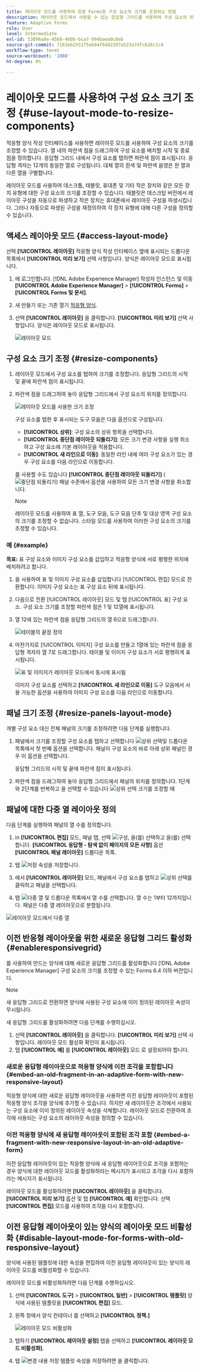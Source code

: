 ```yaml
---
title: 레이아웃 모드를 사용하여 응용 Forms용 구성 요소의 크기를 조정하는 방법
description: 레이아웃 모드에서 사용할 수 있는 응답형 그리드를 사용하여 구성 요소의 위치를 정의합니다. 레이아웃 모드에 액세스, 구성 요소 크기 조정, 패널 크기 조정, 패널에 대한 다중 열 레이아웃 정의, 이전 응답형 레이아웃에 대한 새로운 응답형 그리드 활성화 및 이전 응답형 레이아웃으로 양식의 레이아웃 모드 비활성화 방법을 알아봅니다.
feature: Adaptive Forms
role: User
level: Intermediate
exl-id: 53896a8e-4568-460b-bca7-994baea0c8eb
source-git-commit: 7163eb2551f5e644f6d42287a523a7dfc626c1c4
workflow-type: tm+mt
source-wordcount: '1080'
ht-degree: 0%

---
```


# 레이아웃 모드를 사용하여 구성 요소 크기 조정 {#use-layout-mode-to-resize-components}

적응형 양식 작성 인터페이스를 사용하면 레이아웃 모드를 사용하여 구성 요소의 크기를 조정할 수 있습니다. 열 내의 파란색 점을 드래그하여 구성 요소를 배치할 시작 및 종료 점을 정의합니다. 응답형 그리드 내에서 구성 요소를 탭하면 파란색 점이 표시됩니다. 응답형 격자는 12개의 동일한 열로 구성됩니다. 대체 열의 흰색 및 파란색 음영은 한 열과 다른 열을 구별합니다.

레이아웃 모드를 사용하여 데스크톱, 태블릿, 휴대폰 및 기타 작은 장치와 같은 모든 장치 유형에 대한 구성 요소의 크기를 조정할 수 있습니다. 태블릿은 데스크탑 버전에서 레이아웃 구성을 자동으로 파생하고 작은 장치는 휴대폰에서 레이아웃 구성을 파생시킵니다. 그러나 자동으로 파생된 구성을 재정의하여 각 장치 유형에 대해 다른 구성을 정의할 수 있습니다.

## 액세스 레이아웃 모드 {#access-layout-mode}

선택 **[!UICONTROL 레이아웃]** 적응형 양식 작성 인터페이스 옆에 표시되는 드롭다운 목록에서 **[!UICONTROL 미리 보기]** 선택 사항입니다. 양식은 레이아웃 모드로 표시됩니다.

1. 에 로그인합니다. [!DNL Adobe Experience Manager] 작성자 인스턴스 및 이동 **[!UICONTROL Adobe Experience Manager]** > **[!UICONTROL Forms]** > **[!UICONTROL Forms 및 문서]**.
1. 새 만들기 또는 기존 열기 [적응형 양식](creating-adaptive-form.md).
1. 선택 **[!UICONTROL 레이아웃]** 을 클릭합니다. **[!UICONTROL 미리 보기]** 선택 사항입니다. 양식은 레이아웃 모드로 표시됩니다.

   ![레이아웃 모드](assets/layout_mode_ic_new.png)

## 구성 요소 크기 조정 {#resize-components}

1. 레이아웃 모드에서 구성 요소를 탭하여 크기를 조정합니다. 응답형 그리드의 시작 및 끝에 파란색 점이 표시됩니다.
1. 파란색 점을 드래그하여 놓아 응답형 그리드에서 구성 요소의 위치를 정의합니다.

   ![레이아웃 모드를 사용한 크기 조정](assets/layout_mode_resize_new_updated1.png)

   구성 요소를 탭한 후 표시되는 도구 모음은 다음 옵션으로 구성됩니다.

   * **[!UICONTROL 상위]**: 구성 요소의 상위 항목을 선택합니다.
   * **[!UICONTROL 중단점 레이아웃 되돌리기]**: 모든 크기 변경 사항을 실행 취소하고 구성 요소에 기본 레이아웃을 적용합니다.
   * **[!UICONTROL 새 라인으로 이동]**: 동일한 라인 내에 여러 구성 요소가 있는 경우 구성 요소를 다음 라인으로 이동합니다.

   를 사용할 수도 있습니다 **[!UICONTROL 중단점 레이아웃 되돌리기]** ( ![중단점 되돌리기](assets/reverttopreviouslypublishedversion.png)) 패널 수준에서 옵션을 사용하여 모든 크기 변경 사항을 취소합니다.

   >[!NOTE]
   >
   >레이아웃 모드를 사용하여 표 열, 도구 모음, 도구 모음 단추 및 대상 영역 구성 요소의 크기를 조정할 수 없습니다. 스타일 모드를 사용하여 이러한 구성 요소의 크기를 조정할 수 있습니다.

### 예 {#example}

**목표:** 표 구성 요소와 이미지 구성 요소를 삽입하고 적응형 양식에 서로 평행한 위치에 배치하려고 합니다.

1. 을 사용하여 표 및 이미지 구성 요소를 삽입합니다 [!UICONTROL 편집] 모드로 전환합니다. 이미지 구성 요소는 표 구성 요소 뒤에 표시됩니다.
1. 다음으로 전환 [!UICONTROL 레이아웃] 모드 및 탭 [!UICONTROL 표] 구성 요소. 구성 요소 크기를 조정할 파란색 점은 1 및 12열에 표시됩니다.
1. 열 12에 있는 파란색 점을 응답형 그리드의 열 6으로 드래그합니다.

   ![테이블의 끝점 정의](assets/layout_mode_end_point_table_new.png)

1. 마찬가지로 [!UICONTROL 이미지] 구성 요소를 만들고 1열에 있는 파란색 점을 응답형 격자의 열 7로 드래그합니다. 테이블 및 이미지 구성 요소가 서로 평행하게 표시됩니다.

   ![표 및 이미지가 레이아웃 모드에서 동시에 표시됨](assets/table_image_parallel_new.png)

   이미지 구성 요소를 선택하고 **[!UICONTROL 새 라인으로 이동]** 도구 모음에서 사용 가능한 옵션을 사용하여 이미지 구성 요소를 다음 라인으로 이동합니다.

## 패널 크기 조정 {#resize-panels-layout-mode}

개별 구성 요소 대신 전체 패널의 크기를 조정하려면 다음 단계를 실행합니다.

1. 패널에서 크기를 조정할 구성 요소를 탭하고 선택합니다 ![상위 선택](assets/select_parent_icon.svg)및 드롭다운 목록에서 첫 번째 옵션을 선택합니다. 패널이 구성 요소의 바로 아래 상위 패널인 경우 이 옵션을 선택합니다.

   응답형 그리드의 시작 및 끝에 파란색 점이 표시됩니다.

1. 파란색 점을 드래그하여 놓아 응답형 그리드에서 패널의 위치를 정의합니다.
1단계와 2단계를 반복하고 을 선택할 수 있습니다 ![상위 선택](assets/float_to_new_line_icon.svg) 크기를 조정할 때

## 패널에 대한 다중 열 레이아웃 정의

다음 단계를 실행하여 패널의 열 수를 정의합니다.

1. in **[!UICONTROL 편집]** 모드, 패널 탭, 선택 ![구성](assets/configure-icon.svg), 을(를) 선택하고 을(를) 선택합니다. **[!UICONTROL 응답형 - 탐색 없이 페이지의 모든 사항]** 옵션 **[!UICONTROL 패널 레이아웃]** 드롭다운 목록.

1. 탭 ![저장](assets/save_icon.svg) 속성을 저장합니다.

1. 에서 **[!UICONTROL 레이아웃]** 모드, 패널에서 구성 요소를 탭하고 ![상위 선택](assets/select_parent_icon.svg)를 클릭하고 패널을 선택합니다.

1. 탭 ![다중 열](assets/multi-column.svg) 및 드롭다운 목록에서 열 수를 선택합니다. 열 수는 1부터 12까지입니다. 패널은 다중 열 레이아웃으로 분할됩니다.

![레이아웃 모드에서 다중 열](assets/multi-column-layout.png)

## 이전 반응형 레이아웃을 위한 새로운 응답형 그리드 활성화 {#enableresponsivegrid}

를 사용하여 만드는 양식에 대해 새로운 응답형 그리드를 활성화합니다 [!DNL Adobe Experience Manager] 구성 요소의 크기를 조정할 수 있는 Forms 6.4 이하 버전입니다.

>[!NOTE]
>
>새 응답형 그리드로 전환하면 양식에 사용된 구성 요소에 이미 정의된 레이아웃 속성이 무시됩니다.

새 응답형 그리드를 활성화하려면 다음 단계를 수행하십시오.

1. 선택 **[!UICONTROL 레이아웃]** 을 클릭합니다. **[!UICONTROL 미리 보기]** 선택 사항입니다. 레이아웃 모드 활성화 확인이 표시됩니다.
1. 탭 **[!UICONTROL 예]** 를 **[!UICONTROL 레이아웃]** 모드 로 설정되어야 합니다.

### 새로운 응답형 레이아웃으로 적응형 양식에 이전 조각을 포함합니다 {#embed-an-old-fragment-in-an-adaptive-form-with-new-responsive-layout}

적응형 양식에 대한 새로운 응답형 레이아웃을 사용하면 이전 응답형 레이아웃이 포함된 적응형 양식 조각을 양식에 추가할 수 있습니다. 하지만 새 레이아웃은 조각에서 사용되는 구성 요소에 이미 정의된 레이아웃 속성을 삭제합니다. 레이아웃 모드로 전환하여 조각에 사용되는 구성 요소의 레이아웃 속성을 정의할 수 있습니다.

### 이전 적응형 양식에 새 응답형 레이아웃이 포함된 조각 포함 {#embed-a-fragment-with-new-responsive-layout-in-an-old-adaptive-form}

이전 응답형 레이아웃이 있는 적응형 양식에 새 응답형 레이아웃으로 조각을 포함하는 경우 양식에 대한 레이아웃 모드를 활성화하라는 메시지가 표시되고 조각을 다시 포함하라는 메시지가 표시됩니다.

레이아웃 모드를 활성화하려면 **[!UICONTROL 레이아웃]** 을 클릭합니다. **[!UICONTROL 미리 보기]** 옵션 및 탭 **[!UICONTROL 예]** 확인합니다. 선택 **[!UICONTROL 편집]** 모드를 사용하여 조각을 다시 포함합니다.

## 이전 응답형 레이아웃이 있는 양식의 레이아웃 모드 비활성화 {#disable-layout-mode-for-forms-with-old-responsive-layout}

양식에 사용된 템플릿에 대한 속성을 편집하여 이전 응답형 레이아웃이 있는 양식의 레이아웃 모드를 비활성화할 수 있습니다.

레이아웃 모드를 비활성화하려면 다음 단계를 수행하십시오.

1. 선택 **[!UICONTROL 도구]** > **[!UICONTROL 일반]** > **[!UICONTROL 템플릿]** 양식에 사용된 템플릿을 **[!UICONTROL 편집]** 모드.
1. 왼쪽 창에서 양식 컨테이너 를 선택하고 **[!UICONTROL 정책.]**

   ![레이아웃 모드 비활성화](assets/policy_disable_layout_mode.png)

1. 탭하기 **[!UICONTROL 레이아웃 설정]** 탭을 선택하고 **[!UICONTROL 레이아웃 모드 비활성화]**.
1. 탭 ![변경 내용 저장](assets/save_icon.svg) 템플릿 속성을 저장하려면 을 클릭합니다.
